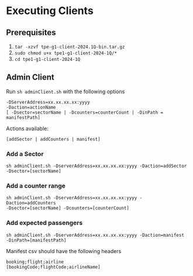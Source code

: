 # Executing Clients
## Prerequisites
1. ```tar -xzvf tpe-g1-client-2024.1Q-bin.tar.gz```
2. ```sudo chmod u+x tpe1-g1-client-2024-1Q/*```
3. ```cd tpe1-g1-client-2024-1Q```
## Admin Client
Run ```sh adminClient.sh``` with the following options

    -DServerAddress=xx.xx.xx.xx:yyyy
    -Daction=actionName
    [ -Dsector=sectorName | -Dcounters=counterCount | -DinPath = manifestPath]

Actions available:

    [addSector | addCounters | manifest]

### Add a Sector
    sh adminClient.sh -DserverAddress=xx.xx.xx.xx:yyyy -Daction=addSector
    -Dsector=[sectorName]
### Add a counter range
    sh adminClient.sh -DserverAddress=xx.xx.xx.xx:yyyy -Daction=addCounters
    -Dsector=[sectorName] -Dcounters=[counterCount]
### Add expected passengers
    sh adminClient.sh -DserverAddress=xx.xx.xx.xx:yyyy -Daction=manifest
    -DinPath=[manifestPath]
Manifest csv should have the following headers

    booking;flight;airline
    [bookingCode;flightCode;airlineName]